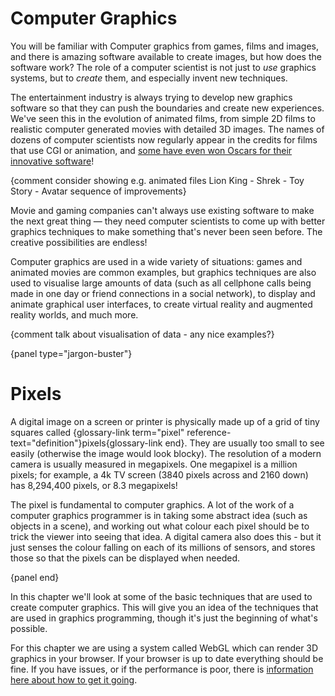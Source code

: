 # Computer Graphics

You will be familiar with Computer graphics from games, films and images, and there is amazing software available to create images, but how does the software work?
The role of a computer scientist is not just to *use* graphics systems, but to *create* them, and especially invent new techniques.

The entertainment industry is always trying to develop new graphics software so that they can push the boundaries and create new experiences.
We've seen this in the evolution of animated films, from simple 2D films to realistic computer generated movies with detailed 3D images.
The names of dozens of computer scientists now regularly appear in the credits for films that use CGI or animation, and [some have even won Oscars for their innovative software](http://www.oscars.org/news/11-scientific-and-technical-achievements-be-honored-academy-awardsr)!

{comment consider showing e.g. animated files Lion King - Shrek - Toy Story - Avatar sequence of improvements}

Movie and gaming companies can't always use existing software to make the next great thing — they need computer scientists to come up with better graphics techniques to make something that's never been seen before.
The creative possibilities are endless!

Computer graphics are used in a wide variety of situations: games and animated movies are common examples, but graphics techniques are also used to visualise large amounts of data (such as all cellphone calls being made in one day or friend connections in a social network), to display and animate graphical user interfaces, to create virtual reality and augmented reality worlds, and much more.

{comment talk about visualisation of data - any nice examples?}

{panel type="jargon-buster"}

# Pixels


A digital image on a screen or printer is physically made up of a grid of tiny squares called {glossary-link term="pixel" reference-text="definition"}pixels{glossary-link end}.
They are usually too small to see easily (otherwise the image would look blocky).
The resolution of a modern camera is usually measured in megapixels. One megapixel is a million pixels; for example, a 4k TV screen (3840 pixels across and 2160 down) has 8,294,400 pixels, or 8.3 megapixels!

The pixel is fundamental to computer graphics. A lot of the work of a computer graphics programmer is in taking some abstract idea (such as objects in a scene), and working out what colour each pixel should be to trick the viewer into seeing that idea.
A digital camera also does this - but it just senses the colour falling on each of its millions of sensors, and stores those so that the pixels can be displayed when needed.

{panel end}

In this chapter we'll look at some of the basic techniques that are used to create computer graphics.
This will give you an idea of the techniques that are used in graphics programming, though it's just the beginning of what's possible.

For this chapter we are using a system called WebGL which can render 3D graphics in your browser.
If your browser is up to date everything should be fine.
If you have issues, or if the performance is poor, there is [information here about how to get it going]('appendices:appendix' 'interactives').
